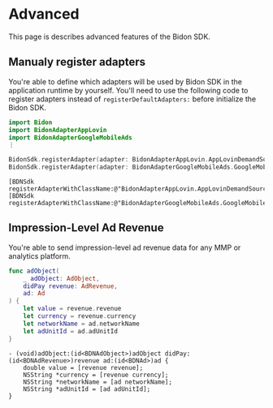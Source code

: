 # Advanced

This page is describes advanced features of the Bidon SDK.

## Manualy register adapters

You're able to define which adapters will be used by Bidon SDK in the application runtime by yourself. You'll need to use the following code to register adapters instead of `registerDefaultAdapters:` before initialize the Bidon SDK.

```swift
import Bidon
import BidonAdapterAppLovin
import BidonAdapterGoogleMobileAds 
⋮

BidonSdk.registerAdapter(adapter: BidonAdapterAppLovin.AppLovinDemandSourceAdapter())
BidonSdk.registerAdapter(adapter: BidonAdapterGoogleMobileAds.GoogleMobileAdsDemandSourceAdapter())
```

```obj-c
[BDNSdk registerAdapterWithClassName:@"BidonAdapterAppLovin.AppLovinDemandSourceAdapter"];
[BDNSdk registerAdapterWithClassName:@"BidonAdapterGoogleMobileAds.GoogleMobileAdsDemandSourceAdapter"];
```

## Impression-Level Ad Revenue

You're able to send impression-level ad revenue data for any MMP or analytics platform. 

```swift
func adObject(
    _ adObject: AdObject,
    didPay revenue: AdRevenue,
    ad: Ad
) {
    let value = revenue.revenue
    let currency = revenue.currency
    let networkName = ad.networkName
    let adUnitId = ad.adUnitId
}
```

```objc
- (void)adObject:(id<BDNAdObject>)adObject didPay:(id<BDNAdRevenue>)revenue ad:(id<BDNAd>)ad {
    double value = [revenue revenue];
    NSString *currency = [revenue currency];
    NSString *networkName = [ad networkName];
    NSString *adUnitId = [ad adUnitId];
}
```